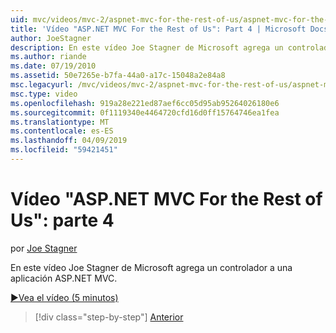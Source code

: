 ```yaml
---
uid: mvc/videos/mvc-2/aspnet-mvc-for-the-rest-of-us/aspnet-mvc-for-the-rest-of-us-part-4
title: 'Vídeo "ASP.NET MVC For the Rest of Us": Part 4 | Microsoft Docs'
author: JoeStagner
description: En este vídeo Joe Stagner de Microsoft agrega un controlador a una aplicación ASP.NET MVC.
ms.author: riande
ms.date: 07/19/2010
ms.assetid: 50e7265e-b7fa-44a0-a17c-15048a2e84a8
msc.legacyurl: /mvc/videos/mvc-2/aspnet-mvc-for-the-rest-of-us/aspnet-mvc-for-the-rest-of-us-part-4
msc.type: video
ms.openlocfilehash: 919a28e221ed87aef6cc05d95ab95264026180e6
ms.sourcegitcommit: 0f1119340e4464720cfd16d0ff15764746ea1fea
ms.translationtype: MT
ms.contentlocale: es-ES
ms.lasthandoff: 04/09/2019
ms.locfileid: "59421451"
---
```

# <a name="aspnet-mvc-for-the-rest-of-us-part-4"></a>Vídeo "ASP.NET MVC For the Rest of Us": parte 4

por [Joe Stagner](https://github.com/JoeStagner)

En este vídeo Joe Stagner de Microsoft agrega un controlador a una aplicación ASP.NET MVC.

[&#9654;Vea el vídeo (5 minutos)](https://channel9.msdn.com/Blogs/ASP-NET-Site-Videos/aspnet-mvc-for-the-rest-of-us-part-4)

> [!div class="step-by-step"]
> [Anterior](aspnet-mvc-for-the-rest-of-us-part-3.md)
